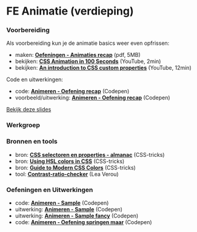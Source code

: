 # FE  Animatie (verdieping)

### Voorbereiding

Als voorbereiding kun je de animatie basics weer even opfrissen:

-   maken:  **[Oefeningen - Animaties recap](Oefeningen%20Animaties%20recap.pdf)** (pdf, 5MB)
-   bekijken:  **[CSS Animation in 100 Seconds](https://youtu.be/HZHHBwzmJLk)**  (YouTube, 2min)
-   bekijken:  **[An introduction to CSS custom properties](https://youtu.be/PHO6TBq_auI)**  (YouTube, 12min)

Code en uitwerkingen:

-   code:  [**Animeren - Oefening recap**](https://codepen.io/shooft/pen/bGjJWwP) (Codepen)
-   voorbeeld/uitwerking:  **[Animeren - Oefening recap](https://codepen.io/shooft/pen/XWBQRKp)** (Codepen)

[Bekijk deze slides](fe-1-iedereen.pdf)

### Werkgroep

### Bronnen en tools
-   bron:  **[CSS selectoren en properties - almanac](https://css-tricks.com/almanac/)**  (CSS-tricks)
-   bron:  **[Using HSL colors in CSS](https://www.smashingmagazine.com/2021/07/hsl-colors-css/)**  (CSS-tricks)
-   bron:  **[Guide to Modern CSS Colors](https://www.smashingmagazine.com/2021/11/guide-modern-css-colors/)** (CSS-tricks)
-   tool:  [**Contrast-ratio-checker**](https://contrast-ratio.com/)  (Lea Verou)


### Oefeningen en Uitwerkingen

-   code:  **[Animeren - Sample](https://codepen.io/shooft/pen/RwBOVjE)** (Codepen)
-   uitwerking:  **[Animeren - Sample](https://codepen.io/shooft/pen/NWBmjXP)** (Codepen)
-   uitwerking:  **[Animeren - Sample fancy](https://codepen.io/shooft/pen/yLqrbpa)** (Codepen)
-   code:  **[Animeren - Oefening springen maar](https://codepen.io/shooft/pen/jOpRmzq)** (Codepen)
